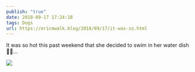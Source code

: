 ```yaml
---
publish: "true"
date: 2018-09-17 17:24:18
tags: Dogs
url: https://ericmwalk.blog/2018/09/17/it-was-so.html
---
```


It was so hot this past weekend that she decided to swim in her water dish 🐶😂...

![](https://ericmwalk.blog/uploads/2022/575a4a3668.jpg)